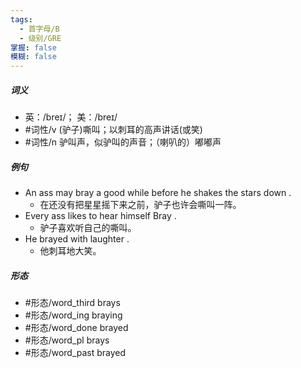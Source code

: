 ```yaml
---
tags:
  - 首字母/B
  - 级别/GRE
掌握: false
模糊: false
---
```

##### 词义
- 英：/breɪ/； 美：/breɪ/
- #词性/v  (驴子)嘶叫；以刺耳的高声讲话(或笑)
- #词性/n  驴叫声，似驴叫的声音；（喇叭的）嘟嘟声
##### 例句
- An ass may bray a good while before he shakes the stars down .
	- 在还没有把星星摇下来之前，驴子也许会嘶叫一阵。
- Every ass likes to hear himself Bray .
	- 驴子喜欢听自己的嘶叫。
- He brayed with laughter .
	- 他刺耳地大笑。
##### 形态
- #形态/word_third brays
- #形态/word_ing braying
- #形态/word_done brayed
- #形态/word_pl brays
- #形态/word_past brayed
